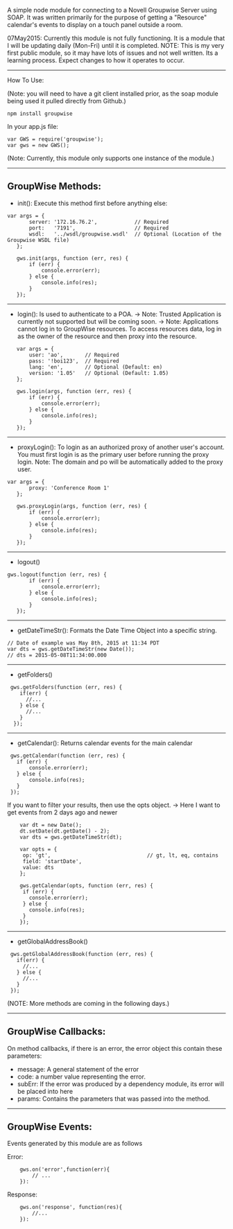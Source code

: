 A simple node module for connecting to a Novell Groupwise Server using SOAP.
It was written primarily for the purpose of getting a "Resource" calendar's events to display on a touch panel outside a room.

07May2015:
Currently this module is not fully functioning. It is a module that I will be updating daily (Mon-Fri) until it is completed.
NOTE: This is my very first public module, so it may have lots of issues and not well written. Its a learning process. 
Expect changes to how it operates to occur.

---------------------

How To Use:

(Note: you will need to have a git client installed prior, as the soap module being used it pulled directly from Github.)
```
npm install groupwise
```

In your app.js file:

```
var GWS = require('groupwise');
var gws = new GWS();
```
(Note: Currently, this module only supports one instance of the module.)

---------------------
GroupWise Methods:
---------------------
 
 - init(): Execute this method first before anything else:
 ```
 var args = {
 		server: '172.16.76.2',            // Required
 		port:   '7191',                   // Required
 		wsdl:   '../wsdl/groupwise.wsdl'  // Optional (Location of the Groupwise WSDL file)
 	};
 
 	gws.init(args, function (err, res) {
 		if (err) {
 			console.error(err);
 		} else {
 			console.info(res);
 		}
 	});
 ```
 ---------------------
 - login(): Is used to authenticate to a POA. 
 -> Note: Trusted Application is currently not supported but will be coming soon.
 -> Note: Applications cannot log in to GroupWise resources. To access resources data, log in as the owner of the resource and then proxy into the resource.
 
 ```
	var args = {
		user: 'ao',       // Required
		pass: '!boi123',  // Required
		lang: 'en',       // Optional (Default: en)
		version: '1.05'   // Optional (Default: 1.05)
	};
 
 	gws.login(args, function (err, res) {
 		if (err) {
 			console.error(err);
 		} else {
 			console.info(res);
 		}
 	});
 ```
 ---------------------
 - proxyLogin(): To login as an authorized proxy of another user's account. 
                 You must first login is as the primary user before running the proxy login.
                 Note: The domain and po will be automatically added to the proxy user.
 
 ```
 var args = {
 		proxy: 'Conference Room 1'
 	};
 
 	gws.proxyLogin(args, function (err, res) {
 		if (err) {
 			console.error(err);
 		} else {
 			console.info(res);
 		}
 	});
 ```
 ---------------------
 - logout()
 
 ```
 gws.logout(function (err, res) {
  		if (err) {
  			console.error(err);
  		} else {
  			console.info(res);
  		}
  	});
 ```
 ---------------------
 - getDateTimeStr(): Formats the Date Time Object into a specific string.
 ```
 // Date of example was May 8th, 2015 at 11:34 PDT
 var dts = gws.getDateTimeStr(new Date()); 
 // dts = 2015-05-08T11:34:00.000
 ```
 ---------------------
 - getFolders()
 
 ```
  gws.getFolders(function (err, res) {
     if(err) {
       //...
     } else {
       //...
     }
   });
 ```
 ---------------------
 - getCalendar(): Returns calendar events for the main calendar
 ```
  gws.getCalendar(function (err, res) {
  	if (err) {
  		console.error(err);
  	} else {
  		console.info(res);
  	}
  });
 ```
 If you want to filter your results, then use the opts object.
 -> Here I want to get events from 2 days ago and newer
 ```
	 var dt = new Date();
	 dt.setDate(dt.getDate() - 2);
	 var dts = gws.getDateTimeStr(dt);
	 
	 var opts = {
	  op: 'gt',                               // gt, lt, eq, contains
	  field: 'startDate',
	  value: dts
	 };
	 
	 gws.getCalendar(opts, function (err, res) {
	  if (err) {
	    console.error(err);
	  } else {
	    console.info(res);
	  }
	 });
 ```
 
 ---------------------
 - getGlobalAddressBook()
 ```
  gws.getGlobalAddressBook(function (err, res) {
    if(err) {
      //...
    } else {
      //...
    }
  });
 ```

(NOTE:  More methods are coming in the following days.)

---------------------
GroupWise Callbacks:
---------------------

On method callbacks, if there is an error, the error object this contain these parameters:
 - message: A general statement of the error
 - code: a number value representing the error.
 - subErr: If the error was produced by a dependency module, its error will be placed into here
 - params: Contains the parameters that was passed into the method.
 

 
---------------------
GroupWise Events:
---------------------
 
Events generated by this module are as follows

Error:
```
	gws.on('error',function(err){
		// ...
	}): 
```

Response:
```
	gws.on('response', function(res){
		//...
	}):
```
 
 
